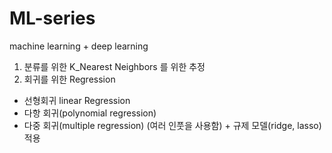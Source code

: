 # ML-series
machine learning + deep learning <br>
1. 분류를 위한 K_Nearest Neighbors 를 위한 추정 <br>
2. 회귀를 위한 Regression
- 선형회귀 linear Regression
- 다항 회귀(polynomial regression)
- 다중 회귀(multiple regression) (여러 인풋을 사용함) + 규제 모델(ridge, lasso) 적용


